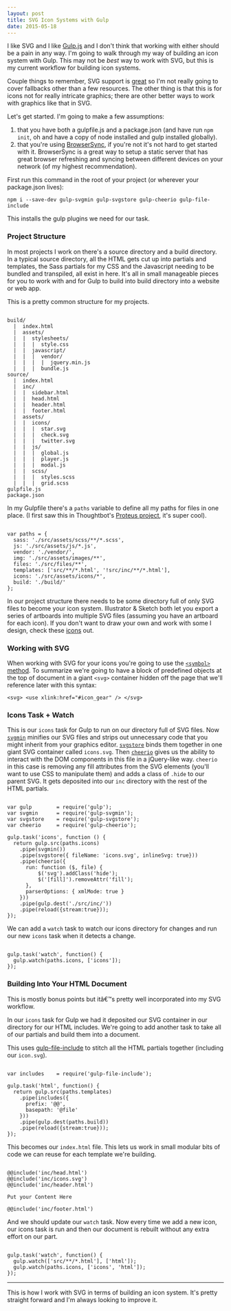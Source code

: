 ```yaml
---
layout: post
title: SVG Icon Systems with Gulp
date: 2015-05-18
---
```


I like SVG and I like [Gulp.js](http://gulpjs.com/) and I don't think that working with either should be a pain in any way. I'm going to walk through my way of building an icon system with Gulp. This may not be _best_ way to work with SVG, but this is my current workflow for building icon systems.

Couple things to remember, SVG support is [great](http://caniuse.com/#feat=svg) so I'm not really going to cover fallbacks other than a few resources. The other thing is that this is for icons not for really intricate graphics; there are other better ways to work with graphics like that in SVG.

Let's get started. I'm going to make a few assumptions:

1. that you have both a gulpfile.js and a package.json (and have run `npm init`, oh and have a copy of node installed and gulp installed globally).
2. that you're using [BrowserSync](http://www.browsersync.io/docs/gulp/), if you're not it's not hard to get started with it. BrowserSync is a great way to setup a static server that has great browser refreshing and syncing between different devices on your network (of my highest recommendation).

First run this command in the root of your project (or wherever your package.json lives):

```
npm i --save-dev gulp-svgmin gulp-svgstore gulp-cheerio gulp-file-include
```

This installs the gulp plugins we need for our task.

### Project Structure
In most projects I work on there's a source directory and a build directory. In a typical source directory, all the HTML gets cut up into partials and templates, the Sass partials for my CSS and the Javascript needing to be bundled and transpiled, all exist in here. It's all in small manageable pieces for you to work with and for Gulp to build into build directory into a website or web app.

This is a pretty common structure for my projects.

<pre><code>
build/
  |  index.html
  |  assets/
  |  |  stylesheets/
  |  |  |  style.css
  |  |  javascript/
  |  |  |  vendor/
  |  |  |  |  jquery.min.js
  |  |  |  bundle.js
source/
  |  index.html
  |  inc/
  |  |  sidebar.html
  |  |  head.html
  |  |  header.html
  |  |  footer.html
  |  assets/
  |  |  icons/
  |  |  |  star.svg
  |  |  |  check.svg
  |  |  |  twitter.svg
  |  |  js/
  |  |  |  global.js
  |  |  |  player.js
  |  |  |  modal.js
  |  |  scss/
  |  |  |  styles.scss
  |  |  |  grid.scss
gulpfile.js
package.json
</code></pre>

In my Gulpfile there's a `paths` variable to define all my paths for files in one place. (I first saw this in Thoughtbot's [Proteus project](https://github.com/thoughtbot/proteus-gulp), it's super cool).

<pre><code class="language-javascript">
var paths = {
  sass: './src/assets/scss/**/*.scss',
  js: './src/assets/js/*.js',
  vendor: './vendor/',
  img: './src/assets/images/**',
  files: './src/files/**',
  templates: ['src/**/*.html', '!src/inc/**/*.html'],
  icons: './src/assets/icons/*',
  build: './build/'
};
</code></pre>

In our project structure there needs to be some directory full of only SVG files to become your icon system. Illustrator & Sketch both let you export a series of artboards into multiple SVG files (assuming you have an artboard for each icon). If you don't want to draw your own and work with some I design, check these [icons](http://charlespeters.net/justafewicons/) out.


### Working with SVG

When working with SVG for your icons you're going to use the [`<symbol>` method](https://css-tricks.com/svg-symbol-good-choice-icons/). To summarize we're going to have a block of predefined objects at the top of document in a giant `<svg>` container hidden off the page that we'll reference later with this syntax:

`<svg>
  <use xlink:href="#icon_gear" />
</svg>`

### Icons Task + Watch

This is our `icons` task for Gulp to run on our directory full of SVG files. Now [`svgmin`](https://github.com/ben-eb/gulp-svgmin) minifies our SVG files and strips out unnecessary code that you might inherit from your graphics editor. [`svgstore`](https://github.com/w0rm/gulp-svgstore) binds them together in one giant SVG container called `icons.svg`. Then [`cheerio`](https://github.com/KenPowers/gulp-cheerio) gives us the ability to interact with the DOM components in this file in a jQuery-like way. `cheerio` in this case is removing any fill attributes from the SVG elements (you'll want to use CSS to manipulate them) and adds a class of `.hide` to our parent SVG. It gets deposited into our `inc` directory with the rest of the HTML partials.

<pre><code class="language-javascript">
var gulp        = require('gulp');
var svgmin      = require('gulp-svgmin');
var svgstore    = require('gulp-svgstore');
var cheerio     = require('gulp-cheerio');

gulp.task('icons', function () {
  return gulp.src(paths.icons)
    .pipe(svgmin())
    .pipe(svgstore({ fileName: 'icons.svg', inlineSvg: true}))
    .pipe(cheerio({
      run: function ($, file) {
          $('svg').addClass('hide');
          $('[fill]').removeAttr('fill');
      },
      parserOptions: { xmlMode: true }
    }))
    .pipe(gulp.dest('./src/inc/'))
    .pipe(reload({stream:true}));
});
</code></pre>

We can add a `watch` task to watch our icons directory for changes and run our new `icons` task when it detects a change.

<pre><code class="language-javascript">
gulp.task('watch', function() {
  gulp.watch(paths.icons, ['icons']);
});
</code></pre>

### Building Into Your HTML Document

This is mostly bonus points but itâ€™s pretty well incorporated into my SVG workflow.

In our `icons` task for Gulp we had it deposited our SVG container in our directory for our HTML includes. We're going to add another task to take all of our partials and build them into a document.

This uses [gulp-file-include](https://github.com/coderhaoxin/gulp-file-include) to stitch all the HTML partials together (including our `icon.svg`).

<pre><code class="language-javascript">
var includes    = require('gulp-file-include');

gulp.task('html', function() {
  return gulp.src(paths.templates)
    .pipe(includes({
      prefix: '@@',
      basepath: '@file'
    }))
    .pipe(gulp.dest(paths.build))
    .pipe(reload({stream:true}));
});
</code></pre>

This becomes our `index.html` file. This lets us work in small modular bits of code we can reuse for each template we're building.

<pre><code class="language-markup">
@@include('inc/head.html')
@@include('inc/icons.svg')
@@include('inc/header.html')

Put your Content Here

@@include('inc/footer.html')
</code></pre>

And we should update our `watch` task. Now every time we add a new icon, our icons task is run and then our document is rebuilt without any extra effort on our part.

<pre><code class="language-javascript">
gulp.task('watch', function() {
  gulp.watch(['src/**/*.html'], ['html']);
  gulp.watch(paths.icons, ['icons', 'html']);
});
</code></pre>

---

This is how I work with SVG in terms of building an icon system. It's pretty straight forward and I'm always looking to improve it.
